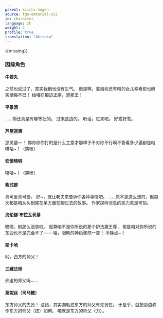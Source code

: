 ```yaml
---
parent: kiichi-hogen
source: fgo-material-xii
id: character
language: zh
weight: 4
profile: true
translation: "Akiraka"
---
```


{{missing}}

### 因缘角色

#### 牛若丸

之前也说过了，其实我倒也没有生气。
但是啊，湛海坊还有咱的女儿幸寿前也确实懊悔不已！
给咱在那边正座，遮那王！

#### 平景清

……你还真是有够笨拙的。
过来这边的。
听话，过来吧。
好乖好乖。

#### 芦屋道满

那灵基—！
你你你你打的是什么主意才那样子不对你不行啊不管看多少遍都是咱噗哈~！（笑喷）

#### 安倍晴明

噗哈~！（笑喷）

#### 紫式部

真可爱真可爱。
好~，就让老夫来告诉你各种事情吧。
……原本是这么想的，但每次都是咱从头到尾在单方面在聊过去的故事。
作家探听消息的能力真是可怕。

#### 海伦娜·布拉瓦茨基

嗯嗯，别那么沮丧啦。
就算咱不是你所说的那个护法魔王尊，
但是咱对你所说的东西也不是完全不了——
哇，眼睛的神色骤然一变！
冷静点~！

#### 斯卡哈

哟，西方的师父！

#### 三藏法师

佛道的师父吗……

#### 莱妮丝（司马懿）

东方师父的先贤！
没错，其实迦勒底东方的师父有先贤在。
于是乎，就把那边称作东方的师父（技）如何。
咱就是东方的师父（力）。
